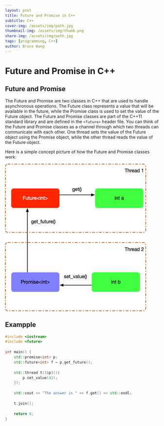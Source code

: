 ```yaml
---
layout: post
title: Future and Promise in C++ 
subtitle: C++
cover-img: /assets/img/path.jpg
thumbnail-img: /assets/img/thumb.png
share-img: /assets/img/path.jpg
tags: [programming, C++]
author: Bruce Wang
---
```


# Future and Promise in C++
## Future and Promise
The Future and Promise are two classes in C++ that are used to handle asynchronous operations. The Future class represents a value that will be available in the future, while the Promise class is used to set the value of the Future object. The Future and Promise classes are part of the C++11 standard library and are defined in the `<future>` header file. You can think of the Future and Promise classes as a channel through which two threads can communicate with each other. One thread sets the value of the Future object using the Promise object, while the other thread reads the value of the Future object. 

Here is a simple concept picture of how the Future and Promise classes work:

![image](/assets/img/cpp_future_promise.png)

## Exampple
```cpp
#include <iostream>
#include <future>

int main() {
    std::promise<int> p;
    std::future<int> f = p.get_future();

    std::thread t([&p](){
        p.set_value(42);
    });

    std::cout << "The answer is " << f.get() << std::endl;

    t.join();

    return 0;
}
```